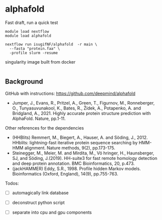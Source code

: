 # alphafold

Fast draft, run a quick test 

```
module load nextflow
module load alphafold

nextflow run isugifNF/alphafold  -r main \
  --fasta "protein.faa" \
  -profile slurm -resume
```

singularity image built from docker

```

```

## Background

GitHub with instructions: https://github.com/deepmind/alphafold

* Jumper, J., Evans, R., Pritzel, A., Green, T., Figurnov, M., Ronneberger, O., Tunyasuvunakool, K., Bates, R., Žídek, A., Potapenko, A. and Bridgland, A., 2021. Highly accurate protein structure prediction with AlphaFold. Nature, pp.1-11.

Other references for the dependencies

* (HHBlits) Remmert, M., Biegert, A., Hauser, A. and Söding, J., 2012. HHblits: lightning-fast iterative protein sequence searching by HMM-HMM alignment. Nature methods, 9(2), pp.173-175.
* Steinegger, M., Meier, M. and Mirdita, M., Vö hringer, H., Haunsberger, SJ, and Söding, J.(2019). HH-suite3 for fast remote homology detection and deep protein annotation. BMC Bioinformatics, 20, p.473.
* (jackHAMMER) Eddy, S.R., 1998. Profile hidden Markov models. Bioinformatics (Oxford, England), 14(9), pp.755-763.

Todos:

* [ ] automagically link database
* [ ] deconstruct python script
* [ ] separate into cpu and gpu components

